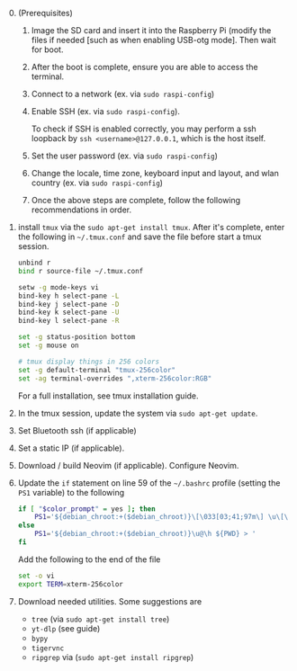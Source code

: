 0. (Prerequisites)

    1. Image the SD card and insert it into the Raspberry Pi (modify the files if needed [such as when enabling USB-otg mode]. Then wait for boot. 

    1. After the boot is complete, ensure you are able to access the terminal. 

    1. Connect to a network (ex. via `sudo raspi-config`)

    1. Enable SSH (ex. via `sudo raspi-config`). 

        To check if SSH is enabled correctly, you may perform a ssh loopback by `ssh <username>@127.0.0.1`, which is the host itself. 

    1. Set the user password (ex. via `sudo raspi-config`)

    1. Change the locale, time zone, keyboard input and layout, and wlan country (ex. via `sudo raspi-config`)

    1. Once the above steps are complete, follow the following recommendations in order. 

1. install `tmux` via the `sudo apt-get install tmux`. After it's complete, enter the following in `~/.tmux.conf` and save the file before start a tmux session. 

    ```bash
    unbind r
    bind r source-file ~/.tmux.conf
    
    setw -g mode-keys vi
    bind-key h select-pane -L
    bind-key j select-pane -D
    bind-key k select-pane -U
    bind-key l select-pane -R
    
    set -g status-position bottom
    set -g mouse on
    
    # tmux display things in 256 colors
    set -g default-terminal "tmux-256color"
    set -ag terminal-overrides ",xterm-256color:RGB"
    ```

    For a full installation, see tmux installation guide. 

2. In the tmux session, update the system via `sudo apt-get update`.

3. Set Bluetooth ssh (if applicable)

4. Set a static IP (if applicable).

5. Download / build Neovim (if applicable). Configure Neovim.

6. Update the `if` statement on line 59 of the `~/.bashrc` profile (setting the `PS1` variable) to the following

    ```bash
    if [ "$color_prompt" = yes ]; then
        PS1='${debian_chroot:+($debian_chroot)}\[\033[03;41;97m\] \u\[\033[00;01;02;41;97m\]@\h \[\033[00m\]\[\033[00m\] ${PWD} \[\033[00;32m\]>\[\033[00m\] '
    else
        PS1='${debian_chroot:+($debian_chroot)}\u@\h ${PWD} > '
    fi
    ```

    Add the following to the end of the file

    ```bash
    set -o vi
    export TERM=xterm-256color
    ```

1. Download needed utilities. Some suggestions are
    - `tree` (via `sudo apt-get install tree`)
    - `yt-dlp` (see guide)
    - `bypy`
    - `tigervnc`
    - `ripgrep` via (`sudo apt-get install ripgrep`)





